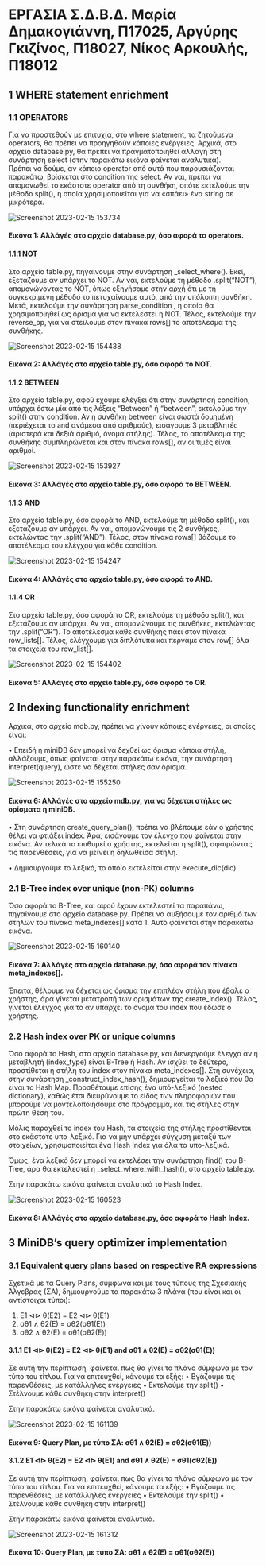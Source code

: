 # ΕΡΓΑΣΙΑ Σ.Δ.Β.Δ. Μαρία Δημακογιάννη, Π17025, Αργύρης Γκιζίνος, Π18027, Νίκος Αρκουλής, Π18012

## 1	WHERE statement enrichment

### 1.1	OPERATORS

Για να προστεθούν με επιτυχία, στο where statement, τα ζητούμενα operators, θα πρέπει να προηγηθούν κάποιες ενέργειες.
  Αρχικά, στο αρχείο database.py, θα πρέπει να πραγματοποιηθεί αλλαγή στη συνάρτηση select (στην παρακάτω εικόνα φαίνεται αναλυτικά).  
  Πρέπει να δούμε, αν κάποιο operator από αυτά που παρουσιάζονται παρακάτω, βρίσκεται στο condition της select. Αν ναι, πρέπει να απομονωθεί το εκάστοτε operator από τη συνθήκη, οπότε εκτελούμε την μέθοδο split(), η οποία χρησιμοποιείται για να «σπάει» ένα string σε μικρότερα.



![Screenshot 2023-02-15 153734](https://user-images.githubusercontent.com/43910499/219042558-1263b5ce-0925-4eca-9bc9-6975bc9ab7c0.png)



#### Εικόνα 1: Αλλάγές στο αρχείο database.py, όσο αφορά τα operators.


#### 1.1.1	NOT

Στο αρχείο table.py, πηγαίνουμε στην συνάρτηση _select_where(). Εκεί, εξετάζουμε αν υπάρχει το NOT. Αν ναι, εκτελούμε τη μέθοδο .split(“NOT”), απομονώνοντας το ΝΟΤ, όπως εξηγήσαμε στην αρχή ότι με τη συγκεκριμένη μέθοδο το πετυχαίνουμε αυτό, από την υπόλοιπη συνθήκη. 
  Μετά, εκτελούμε την συνάρτηση parse_condition , η οποία θα χρησιμοποιηθεί ως όρισμα για να εκτελεστεί η ΝΟΤ.
  Τέλος, εκτελούμε την reverse_op, για να στείλουμε στον πίνακα rows[] το αποτέλεσμα της συνθήκης.


![Screenshot 2023-02-15 154438](https://user-images.githubusercontent.com/43910499/219044080-c6847b48-56e8-427c-b6c8-c2a83f2036a8.png)



#### Εικόνα 2: Αλλάγές στο αρχείο table.py, όσο αφορά τo NOT.
		


#### 1.1.2	BETWEEN

Στο αρχείο table.py, αφού έχουμε ελέγξει ότι στην συνάρτηση condition, υπάρχει έστω μία από τις λέξεις “Between” ή “between”, εκτελούμε την split() στην condition. 
  Αν η συνθήκη between είναι σωστά δομημένη (περιέχεται το and ανάμεσα από αριθμούς),  εισάγουμε 3 μεταβλητές (αριστερά και δεξιά αριθμό, όνομα στήλης).
  Τέλος, το αποτέλεσμα της συνθήκης συμπληρώνεται και στον πίνακα rows[], αν οι τιμές είναι αριθμοί.



![Screenshot 2023-02-15 153927](https://user-images.githubusercontent.com/43910499/219043169-8b60e4dd-9a0e-4e9c-95d1-a11ee62bfdc4.png)



#### Εικόνα 3: Αλλάγές στο αρχείο table.py, όσο αφορά τo BETWEEN.



#### 1.1.3	AND

Στο αρχείο table.py, όσο αφορά το AND, εκτελούμε τη μέθοδο split(),  και εξετάζουμε αν υπάρχει. Αν ναι, απομονώνουμε τις 2 συνθήκες, εκτελώντας την .split(“AND”).
  Τέλος, στον πίνακα rows[] βάζουμε το αποτέλεσμα του ελέγχου για κάθε condition. 


![Screenshot 2023-02-15 154247](https://user-images.githubusercontent.com/43910499/219043651-5c02b792-24d7-423f-ab1c-430acca924e6.png)



#### Εικόνα 4: Αλλάγές στο αρχείο table.py, όσο αφορά τo AND.






#### 1.1.4	OR

Στο αρχείο table.py, όσο αφορά το OR, εκτελούμε τη μέθοδο split(),  και εξετάζουμε αν υπάρχει. Αν ναι, απομονώνουμε τις συνθήκες, εκτελώντας την .split(“OR”). Το αποτέλεσμα κάθε συνθήκης πάει στον πίνακα row_lists[].
  Τέλος, ελέγχουμε για διπλότυπα και περνάμε στον row[] όλα τα στοιχεία του row_list[].


![Screenshot 2023-02-15 154402](https://user-images.githubusercontent.com/43910499/219043942-24511594-49f9-4ccd-bcf0-bfa85baa80e1.png)


#### Εικόνα 5: Αλλάγές στο αρχείο table.py, όσο αφορά τo OR.


## 2 Indexing functionality enrichment

Αρχικά, στο αρχείο mdb.py, πρέπει να γίνουν κάποιες ενέργειες, οι οποίες είναι:

•	Επειδή η miniDB δεν μπορεί να δεχθεί ως όρισμα κάποια στήλη, αλλάζουμε, όπως φαίνεται στην παρακάτω εικόνα, την συνάρτηση interpret(query), ώστε να δέχεται στήλες σαν όρισμα.


![Screenshot 2023-02-15 155250](https://user-images.githubusercontent.com/43910499/219046305-0b5adb92-76cf-41cf-9b43-9da94137edd0.png)



#### Εικόνα 6: Αλλάγές στο αρχείο mdb.py, για να δέχεται στήλες ως ορίσματα η miniDB.


•	Στη συνάρτηση create_query_plan(), πρέπει να βλέπουμε εάν ο χρήστης θέλει να φτιάξει index. Άρα, εισάγουμε τον έλεγχο που φαίνεται στην εικόνα. Αν τελικά το επιθυμεί ο χρήστης, εκτελείται η split(), αφαιρώντας τις παρενθέσεις, για να μείνει η δηλωθείσα στήλη.



•	Δημιουργούμε το λεξικό, το οποίο εκτελείται στην execute_dic(dic).


### 2.1	B-Tree index over unique (non-PK) columns

Όσο αφορά το Β-Tree, και αφού έχουν εκτελεστεί τα παραπάνω, πηγαίνουμε στο αρχείο database.py. Πρέπει να αυξήσουμε τον αριθμό των στηλών του πίνακα meta_indexes[] κατά 1. Αυτό φαίνεται στην παρακάτω εικόνα.


![Screenshot 2023-02-15 160140](https://user-images.githubusercontent.com/43910499/219048360-b08a4857-55b8-477f-bd6a-616be224f394.png)



#### Εικόνα 7: Αλλάγές στο αρχείο database.py, όσο αφορά τον πίνακα meta_indexes[].


  Έπειτα, θέλουμε να δέχεται ως όρισμα την επιπλέον στήλη που έβαλε ο χρήστης, άρα γίνεται μετατροπή των ορισμάτων της create_index(). 
  Τέλος, γίνεται έλεγχος για το αν υπάρχει το όνομα του index που έδωσε ο χρήστης. 
 

### 2.2	Hash index over PK or unique columns

Όσο αφορά το Hash, στο αρχείο database.py, και διενεργούμε έλεγχο αν η μεταβλητή (index_type) είναι B-Tree ή Hash. Αν ισχύει το δεύτερο, προστίθεται η στήλη του index στον πίνακα meta_indexes[].
  Στη συνέχεια, στην συνάρτηση _construct_index_hash(), δημιουργείται το λεξικό που θα είναι το Hash Map. Προσθέτουμε επίσης ένα υπό-λεξικό (nested dictionary), καθώς έτσι διευρύνουμε το είδος των πληροφοριών που μπορούμε να μοντελοποιήσουμε στο πρόγραμμα, και τις στήλες στην πρώτη θέση του.

  Μόλις παραχθεί το index του Hash, τα στοιχεία της στήλης προστίθενται στο εκάστοτε υπο-λεξικό. Για να μην υπάρχει σύγχυση μεταξύ των στοιχείων, χρησιμοποιείται ένα Hash Index για όλα τα υπο-λεξικά.

  Όμως, ένα λεξικό δεν μπορεί να εκτελέσει την συνάρτηση find() του B-Tree, άρα θα εκτελεστεί η _select_where_with_hash(), στο αρχείο table.py.

  Στην παρακάτω εικόνα φαίνεται αναλυτικά το Hash Index.
  
  
  ![Screenshot 2023-02-15 160523](https://user-images.githubusercontent.com/43910499/219049225-046e428b-3662-4fec-8f7c-3394e5f12aaf.png)

  

#### Εικόνα 8: Αλλάγές στο αρχείο database.py, όσο αφορά το Hash Index.


## 3	MiniDB’s query optimizer implementation

### 3.1	Equivalent query plans based on respective RA expressions

Σχετικά με τα Query Plans, σύμφωνα και με τους τύπους της Σχεσιακής Άλγεβρας (ΣΑ), δημιουργούμε τα παρακάτω 3 πλάνα (που είναι και οι αντίστοιχοι τύποι):
1.	Ε1 ⊲⊳ θ(Ε2) = Ε2 ⊲⊳ θ(Ε1)
2.	σθ1 ∧ θ2(Ε) = σθ2(σθ1(Ε))
3.	σθ2 ∧ θ2(Ε) = σθ1(σθ2(Ε))

#### 3.1.1	Ε1 ⊲⊳ θ(Ε2) = Ε2 ⊲⊳ θ(Ε1) and σθ1 ∧ θ2(Ε) = σθ2(σθ1(Ε))

Σε αυτή την περίπτωση, φαίνεται πως θα γίνει το πλάνο σύμφωνα με τον τύπο του τίτλου. Για να επιτευχθεί, κάνουμε τα εξής:
•	Βγάζουμε τις παρενθέσεις, με κατάλληλες ενέργειες 
•	Εκτελούμε την split()
•	Στέλνουμε κάθε συνθήκη στην interpret()

Στην παρακάτω εικόνα φαίνεται αναλυτικά.


![Screenshot 2023-02-15 161139](https://user-images.githubusercontent.com/43910499/219050805-2ade97cd-4bad-4c13-ab84-6726ac1a7d63.png)



#### Εικόνα 9: Query Plan, με τύπο ΣΑ:  σθ1 ∧ θ2(Ε) = σθ2(σθ1(Ε))


#### 3.1.2        Ε1 ⊲⊳ θ(Ε2) = Ε2 ⊲⊳ θ(Ε1) and	σθ1 ∧ θ2(Ε) = σθ1(σθ2(Ε))

Σε αυτή την περίπτωση, φαίνεται πως θα γίνει το πλάνο σύμφωνα με τον τύπο του τίτλου. Για να επιτευχθεί, κάνουμε τα εξής:
•	Βγάζουμε τις παρενθέσεις, με κατάλληλες ενέργειες 
•	Εκτελούμε την split()
•	Στέλνουμε κάθε συνθήκη στην interpret()

Στην παρακάτω εικόνα φαίνεται αναλυτικά.


![Screenshot 2023-02-15 161312](https://user-images.githubusercontent.com/43910499/219051184-e49427d1-9852-4916-b8bc-62433919a49f.png)



#### Εικόνα 10: Query Plan, με τύπο ΣΑ:  σθ1 ∧ θ2(Ε) = σθ1(σθ2(Ε))

